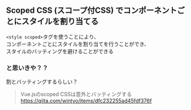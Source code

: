 ## Scoped CSS (スコープ付CSS) でコンポーネントごとにスタイルを割り当てる

```<style scoped>```タグを使うことにより、  
コンポーネントごとにスタイルを割り当てを行うことができ、  
スタイルのバッティングを避けることができる  

### と思いきや？？

割とバッティングするらしい？  

> Vue.jsのscoped CSSは意外とバッティングする  
> https://qiita.com/wintyo/items/dfc232255ad45fdf376f
